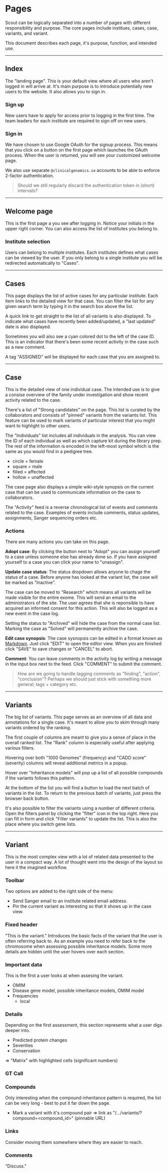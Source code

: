 # Pages
Scout can be logically separated into a number of pages with different responsibility and purpose. The core pages include institues, cases, case, variants, and variant.

This document describes each page, it's purpose, function, and intended use.

----------

## Index
The "landing page". This is your default view where all users who aren't logged in will arrive at. It's main purpose is to introduce potentially new users to the website. It also allows you to sign in.

### Sign up
New users have to apply for access prior to logging in the first time. The team leaders for each institute are required to sign off on new users.

### Sign in
We have chosen to use Google OAuth for the signup process. This means that you click on a button on the first page which launches the OAuth process. When the user is returned, you will see your customized welcome page.

We also use separate ``@clinicalgenomics.se`` accounts to be able to enforce 2-factor authentication.

> Should we still regularly discard the authentication token in (short) intervals?

----------


## Welcome page
This is the first page a you see after logging in. Notice your initials in the upper right corner. You can also access the list of institutes you belong to.

### Institute selection
Users can belong to multiple institutes. Each institutes defines what cases can be viewed by the user. If you only belong to a single institute you will be redirected automatically to "Cases".

----------


## Cases
This page displays the list of active cases for any particular institute. Each item links to the detailed view for that case. You can filter the list for any given search term by typing it in the search box above the list.

A quick link to get straight to the list of all variants is also displayed. To indicate what cases have recently been added/updated, a "last updated" date is also displayed.

Sometimes you will also see a cyan colored dot to the left of the case ID. This is an indicator that there's been some recent activity in the case such as a new comment.

A tag "ASSIGNED" will be displayed for each case that you are assigned to.

----------


## Case
This is the detailed view of one individual case. The intended use is to give a consise overview of the family under investigation and show recent activity related to the case.

There's a list of "Strong candidates" on the page. This list is curated by the collaborators and consists of "pinned" variants from the variants list. This feature can be used to mark variants of particular interest that you might want to highlight to other users.

The "Individuals" list includes all individuals in the analysis. You can view the ID of each individual as well as which capture kit during the library prep. The rest of the information is encoded in the left-most symbol which is the same as you would find in a pedigree tree.

- circle = female
- square = male
- filled = affected
- hollow = unaffected

The case page also displays a simple wiki-style synopsis on the current case that can be used to communicate information on the case to collaborators.

The "Activity" feed is a reverse chronological list of events and comments related to the case. Examples of events include comments, status updates, assignments, Sanger sequencing orders etc.

### Actions
There are many actions you can take on this page.

**Adopt case**: By clicking the button next to "Adopt" you can assign yourself to a case unless someone else has already done so. If you have assigned yourself to a case you can click your name to "unassign".

**Update case status**: The status dropdown allows anyone to chage the status of a case. Before anyone has looked at the variant list, the case will be marked as "Inactive".

The case can be moved to "Research" which means all variants will be made visible for the entire exome. This will send an email to the administrators of the site. The user agrees that she is reponsible to have acquired an informed consent for this action. This will also be logged as a new event in the case log.

Setting the status to "Archived" will hide the case from the normal case list. Marking the case as "Solved" will permanently archive the case.

**Edit case synopsis**: The case sysnopsis can be edited in a format known as [Markdown][markdown]. Just click "EDIT" to open the editor view. When you are finished click "SAVE" to save changes or "CANCEL" to abort.

**Comment**: You can leave comments in the activity log by writing a message in the input box next to the feed. Click "COMMENT" to submit the comment.

> How are we going to handle tagging comments as "finding", "action", "conclusion"? Perhaps we should just stick with something more general; tags + category etc.

----------


## Variants
The big list of variants. This page serves as an overview of all data and annotations for a single case. It's meant to allow you to skim through many variants ordered by the ranking.

The first couple of columns are meant to give you a sense of place in the overall ranked list. The "Rank" column is especially useful after applying various filters.

Hovering over both "1000 Genomes" (frequency) and "CADD score" (severity) columns will reveal additional metrics in a popup.

Hover over "Inheritance models" will pop up a list of all possible compounds if the variants follows this pattern.

At the bottom of the list you will find a button to load the next batch of variants in the list. To return to the previous batch of variants, just press the browser back button.

It's also possible to filter the variants using a number of different criteria. Open the filters panel by clicking the "filter" icon in the top right. Here you can fill in form and click "Filter variants" to update the list. This is also the place where you switch gene lists.

----------


## Variant
This is the most complex view with a lot of related data presented to the user in a compact way. A lot of thought went into the design of the layout so here it the imagined workflow.

### Toolbar
Two options are added to the right side of the menu:

  - Send Sanger email to an institute related email address.
  - Pin the current variant as interesting so that it shows up in the case view.

### Fixed header
"This is the variant." Introduces the basic facts of the variant that the user is often referring back to. As an example you need to refer back to the chromosome when assessing possible inheritance models. Some more details are hidden until the user hovers over each section.

### Important data
This is the first a user looks at when assesing the variant.

  - OMIM
  - Disease gene model, possible inheritance models, OMIM model
  - Frequencies
    - local

### Details
Depending on the first assessment, this section represents what a user digs deeper into.

  - Predicted protein changes
  - Severities
  - Conservation

  => "Matrix" with highlighted cells (significant numbers)

### GT Call

### Compounds
Only interesting when the compound inheritance pattern is required, the list can be very long - best to put it far down the page.

  - Mark a variant with it's compound pair => link as "/.../variants/<id>?compound=<compound_id>" (pinnable URL)

### Links
Consider moving them somewhere where they are easier to reach.

### Comments
"Discuss."

[markdown]: https://help.github.com/articles/markdown-basics/
